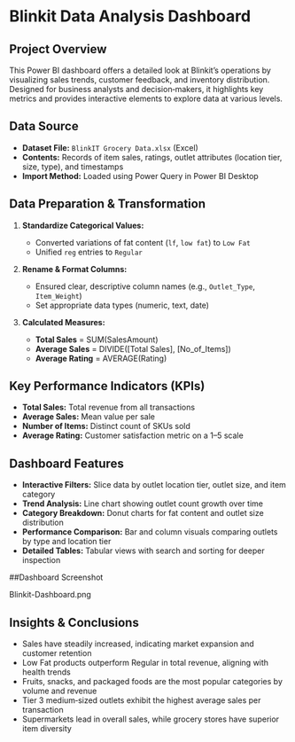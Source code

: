 # Blinkit Data Analysis Dashboard

## Project Overview

This Power BI dashboard offers a detailed look at Blinkit’s operations by visualizing sales trends, customer feedback, and inventory distribution. Designed for business analysts and decision‑makers, it highlights key metrics and provides interactive elements to explore data at various levels.

## Data Source

* **Dataset File:** `BlinkIT Grocery Data.xlsx` (Excel)
* **Contents:** Records of item sales, ratings, outlet attributes (location tier, size, type), and timestamps
* **Import Method:** Loaded using Power Query in Power BI Desktop

## Data Preparation & Transformation

1. **Standardize Categorical Values:**

   * Converted variations of fat content (`lf`, `low fat`) to `Low Fat`
   * Unified `reg` entries to `Regular`
2. **Rename & Format Columns:**

   * Ensured clear, descriptive column names (e.g., `Outlet_Type`, `Item_Weight`)
   * Set appropriate data types (numeric, text, date)
     
3. **Calculated Measures:**

   * **Total Sales** = SUM(SalesAmount)
   * **Average Sales** = DIVIDE(\[Total Sales], \[No\_of\_Items])
   * **Average Rating** = AVERAGE(Rating)

## Key Performance Indicators (KPIs)

* **Total Sales:** Total revenue from all transactions
* **Average Sales:** Mean value per sale
* **Number of Items:** Distinct count of SKUs sold
* **Average Rating:** Customer satisfaction metric on a 1–5 scale

## Dashboard Features

* **Interactive Filters:** Slice data by outlet location tier, outlet size, and item category
* **Trend Analysis:** Line chart showing outlet count growth over time
* **Category Breakdown:** Donut charts for fat content and outlet size distribution
* **Performance Comparison:** Bar and column visuals comparing outlets by type and location tier
* **Detailed Tables:** Tabular views with search and sorting for deeper inspection

##Dashboard Screenshot

Blinkit-Dashboard.png

## Insights & Conclusions

* Sales have steadily increased, indicating market expansion and customer retention
* Low Fat products outperform Regular in total revenue, aligning with health trends
* Fruits, snacks, and packaged foods are the most popular categories by volume and revenue
* Tier 3 medium‑sized outlets exhibit the highest average sales per transaction
* Supermarkets lead in overall sales, while grocery stores have superior item diversity
